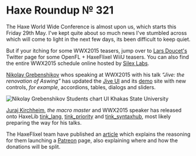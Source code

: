 [_template]: ../templates/roundup.html
[date]: / "2015-05-22 17:15:00"
[modified]: / "2015-05-22 17:15:00"
[published]: / "2015-05-22 17:15:00"
[“”]: a ""
# Haxe Roundup № 321

The Haxe World Wide Conference is almost upon us, which starts this Friday 29th May.
I've kept quite about so much news I've stumbled across which will come to light in 
the next few days, its been difficult to keep quiet.

But if your itching for some WWX2015 teasers, jump over to [Lars Doucet's][tw1]
Twitter page for some OpenFL + HaxeFlixel WiiU teasers. You can also find the entire 
WWX2015 schedule online hosted by [Silex Labs][l1].

[Nikolay Grebenshikov][tw2] whos speaking at WWX2015 with his talk _“Jive: the
renovation of Aswing”_ has updated the [Jive UI][l2] and its [demo][l3] site with
new controls, _for example_, accordions, tables, dialogs and sliders.

![Nikolay Grebenshikov Students chart UI Khakas State University](/img/321/students.jpg "Students at Khakas State University presenting chart UI components written in Haxe.")

[Juraj Kirchheim][tw3], _the macro master_ and WWX2015 speaker has released 
onto HaxeLib [tink_lang][l4], [tink_priority][l5] and [tink_syntaxhub][l6], most likely
preparing the way for his talks.

The HaxeFlixel team have published an [article][l7] which explains the reasoning
for them launching a [Patreon][l8] page, also explaining where and how the donations will
be split.

[tw3]: https://twitter.com/back2dos "@back2dos"
[tw2]: https://twitter.com/grebenshikov_n "@grebenshikov_n"
[tw1]: https://twitter.com/larsiusprime "@larsiusprime"

[l8]: https://www.patreon.com/haxeflixel?ty=h "HaxeFlixel on Patreon"
[l7]: http://haxeflixel.com/blog/02-HaxeFlixel-patreon/ "Why HaxeFlixel has a Patreon page and where the donations will go"
[l6]: http://lib.haxe.org/p/tink_syntaxhub "Tink SyntaxHub on HaxeLib"
[l5]: http://lib.haxe.org/p/tink_priority "Tink Priority on HaxeLib"
[l4]: http://lib.haxe.org/p/tink_lang "Tink Lang on HaxeLib - A syntactic sugar bowl"
[l3]: https://github.com/skial/haxe.io/issues/ngrebenshikov.github.io/jive/ "Jive UI Demo Site"
[l2]: https://github.com/ngrebenshikov/jive "Jive UI on GitHub"
[l1]: http://wwx.silexlabs.org/2015/schedule.html "WWX2015 Schedule"